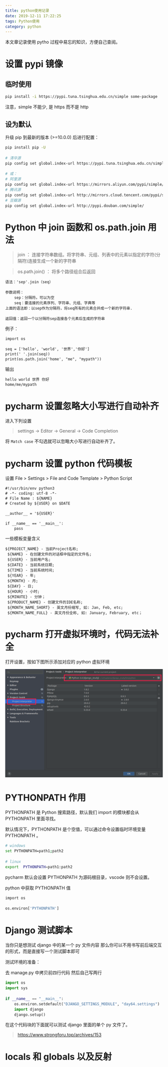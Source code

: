 ```yaml
---
title: python使用记录
date: 2019-12-11 17:22:25
tags: Python使用
category: python
---
```


本文章记录使用 pytho 过程中易忘的知识，方便自己查阅。

# 设置 pypi 镜像

## 临时使用

```bash
pip install -i https://pypi.tuna.tsinghua.edu.cn/simple some-package
```

注意，simple 不能少, 是 https 而不是 http

## 设为默认

升级 pip 到最新的版本 (>=10.0.0) 后进行配置：

```bash
pip install pip -U

# 清华源
pip config set global.index-url https://pypi.tuna.tsinghua.edu.cn/simple

# 或：
# 阿里源
pip config set global.index-url https://mirrors.aliyun.com/pypi/simple/
# 腾讯源
pip config set global.index-url http://mirrors.cloud.tencent.com/pypi/simple
# 豆瓣源
pip config set global.index-url http://pypi.douban.com/simple/
```

# Python 中 join 函数和 os.path.join 用法

> join ： 连接字符串数组。将字符串、元组、列表中的元素以指定的字符(分隔符)连接生成一个新的字符串

> os.path.join() ： 将多个路径组合后返回

```
语法：'sep'.join（seq）

参数说明：
    sep：分隔符。可以为空
    seq：要连接的元素序列、字符串、元组、字典等
上面的语法即：以sep作为分隔符，将seq所有的元素合并成一个新的字符串.

返回值：返回一个以分隔符sep连接各个元素后生成的字符串
```

例子：

```
import os

seq = ['hello', 'world', '世界','你好']
print(' '.join(seq))
print(os.path.join('home', "me", "mypath"))
```

输出

```
hello world 世界 你好
home/me/mypath
```

# pycharm 设置忽略大小写进行自动补齐

进入下列设置

> settings -> Editor -> General -> Code Completion

将 `Match case` 不勾选就可以忽略大小写进行自动补齐了。

# pycharm 设置 python 代码模板

设置 File > Settings > File and Code Template > Python Script

```
#!/usr/bin/env python3
# -*- coding: utf-8 -*-
# File Name : ${NAME}
# Created by ${USER} on $DATE

__author__ = '${USER}'

if __name__ == '__main__':
    pass
```

一些模板变量含义

```
${PROJECT_NAME} - 当前Project名称;
 ${NAME} - 在创建文件的对话框中指定的文件名;
 ${USER} - 当前用户名;
 ${DATE} - 当前系统日期;
 ${TIME} - 当前系统时间;
 ${YEAR} - 年;
 ${MONTH} - 月;
 ${DAY} - 日;
 ${HOUR} - 小时;
 ${MINUTE} - 分钟；
 ${PRODUCT_NAME} - 创建文件的IDE名称;
 ${MONTH_NAME_SHORT} - 英文月份缩写, 如: Jan, Feb, etc;
 ${MONTH_NAME_FULL} - 英文月份全称, 如: January, February, etc；
```

# pycharm 打开虚拟环境时，代码无法补全

打开设置，按如下图所示添加对应的 python 虚拟环境

![](python使用记录/2020-01-27-13-31-34.png)

# PYTHONPATH 作用

PYTHONPATH 是 Python 搜索路径，默认我们 import 的模块都会从 PYTHONPATH 里面寻找。

默认情况下，PYTHONPATH 是个空值，可以通过命令设置临时环境变量 PYTHONPATH 。

```bash
# windows
set PYTHONPATH=path1;path2

# linux
export  PYTHONPATH=path1:path2
```

pycharm 默认会设置 PYTHONPATH 为源码根目录，vscode 则不会设置。

python 中获取 PYTHONPATH 值

```bash
import os

os.environ['PYTHONPATH']
```

# Django 测试脚本

当你只是想测试 django 中的某一个 py 文件内容 那么你可以不用书写前后端交互的形式，而是直接写一个测试脚本即可

测试环境的准备：

去 manage.py 中拷贝前四行代码 然后自己写两行

```python
import os
import sys
​
if __name__ == "__main__":
    os.environ.setdefault("DJANGO_SETTINGS_MODULE", "day64.settings")
    import django
    django.setup()

```

在这个代码块的下面就可以测试 django 里面的单个 py 文件了。

> https://www.strongforu.top/archives/153

# locals 和 globals 以及反射
